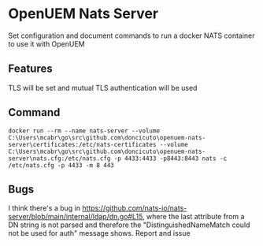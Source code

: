 # OpenUEM Nats Server

Set configuration and document commands to run a docker NATS container to use it with OpenUEM

## Features

TLS will be set and mutual TLS authentication will be used

## Command

`docker run --rm --name nats-server --volume C:\Users\mcabr\go\src\github.com\doncicuto\openuem-nats-server\certificates:/etc/nats-certificates --volume C:\Users\mcabr\go\src\github.com\doncicuto\openuem-nats-server\nats.cfg:/etc/nats.cfg -p 4433:4433 -p8443:8443 nats -c /etc/nats.cfg -p 4433 -m 8
443`

## Bugs

I think there's a bug in https://github.com/nats-io/nats-server/blob/main/internal/ldap/dn.go#L15, where the last attribute from a DN string is not parsed and therefore the "DistinguishedNameMatch could not be used for auth" message shows. Report and issue
